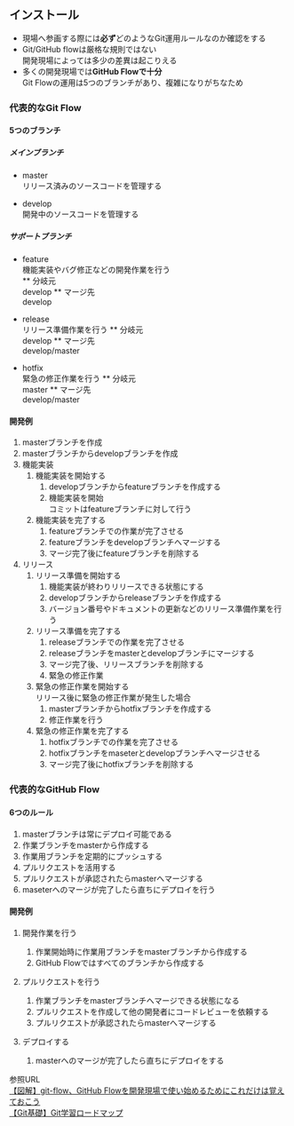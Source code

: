 ## インストール  
* 現場へ参画する際には**必ず**どのようなGit運用ルールなのか確認をする  
* Git/GitHub flowは厳格な規則ではない  
開発現場によっては多少の差異は起こりえる  
* 多くの開発現場では**GitHub Flowで十分**  
Git Flowの運用は5つのブランチがあり、複雑になりがちなため  

### 代表的なGit Flow  

#### 5つのブランチ  

##### メインブランチ  
* master  
リリース済みのソースコードを管理する  

* develop  
開発中のソースコードを管理する  

##### サポートブランチ  
* feature  
機能実装やバグ修正などの開発作業を行う  
** 分岐元  
develop
** マージ先  
develop

* release  
リリース準備作業を行う
** 分岐元  
develop
** マージ先  
develop/master

* hotfix  
緊急の修正作業を行う
** 分岐元  
master
** マージ先  
develop/master

#### 開発例
1. masterブランチを作成  
1. masterブランチからdevelopブランチを作成  
1. 機能実装
   1. 機能実装を開始する  
      1. developブランチからfeatureブランチを作成する  
      2. 機能実装を開始  
コミットはfeatureブランチに対して行う
   1. 機能実装を完了する  
      1. featureブランチでの作業が完了させる  
      2. featureブランチをdevelopブランチへマージする  
      3. マージ完了後にfeatureブランチを削除する  
1. リリース  
   1. リリース準備を開始する  
      1. 機能実装が終わりリリースできる状態にする  
      2. developブランチからreleaseブランチを作成する  
      3. バージョン番号やドキュメントの更新などのリリース準備作業を行う  
   2. リリース準備を完了する  
      1. releaseブランチでの作業を完了させる  
      2. releaseブランチをmasterとdevelopブランチにマージする  
      3. マージ完了後、リリースブランチを削除する  
      4. 緊急の修正作業  
   3. 緊急の修正作業を開始する  
リリース後に緊急の修正作業が発生した場合  
      1. masterブランチからhotfixブランチを作成する  
      2. 修正作業を行う  
   1. 緊急の修正作業を完了する  
      1. hotfixブランチでの作業を完了させる  
      2. hotfixブランチをmaseterとdevelopブランチへマージさせる  
      3. マージ完了後にhotfixブランチを削除する  

### 代表的なGitHub Flow  
#### 6つのルール  
1. masterブランチは常にデプロイ可能である
1. 作業ブランチをmasterから作成する
1. 作業用ブランチを定期的にプッシュする
1. プルリクエストを活用する
1. プルリクエストが承認されたらmasterへマージする
1. maseterへのマージが完了したら直ちにデプロイを行う

#### 開発例

1. 開発作業を行う  
   1. 作業開始時に作業用ブランチをmasterブランチから作成する  
   2. GitHub Flowではすべてのブランチから作成する  

2. プルリクエストを行う  
   1. 作業ブランチをmasterブランチへマージできる状態になる
   2. プルリクエストを作成して他の開発者にコードレビューを依頼する
   3. プルリクエストが承認されたらmasterへマージする  

3. デプロイする  
   1. masterへのマージが完了したら直ちにデプロイをする


参照URL  
[【図解】git-flow、GitHub Flowを開発現場で使い始めるためにこれだけは覚えておこう](https://atmarkit1.itmedia1.co1.jp/ait/articles/1708/01/news0151.html#02)   
[【Git基礎】Git学習ロードマップ](https://zenn1.dev/mukkun69n/articles/81e9d29d644aa0)  